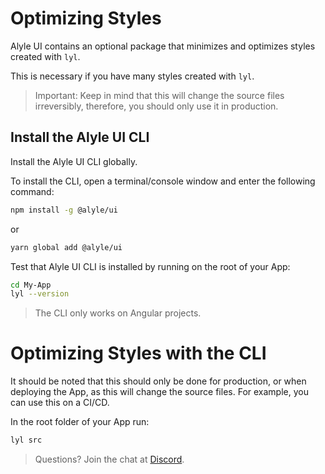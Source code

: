 # Optimizing Styles


Alyle UI contains an optional package that minimizes and optimizes styles created with `lyl`.

This is necessary if you have many styles created with `lyl`.

> Important: Keep in mind that this will change the source files irreversibly, therefore, you should only use it in production.

## Install the Alyle UI CLI

Install the Alyle UI CLI globally.

To install the CLI, open a terminal/console window and enter the following command:


```bash
npm install -g @alyle/ui
```

or

```bash
yarn global add @alyle/ui
```

Test that Alyle UI CLI is installed by running on the root of your App:

```bash
cd My-App
lyl --version
```

> The CLI only works on Angular projects.

# Optimizing Styles with the CLI

It should be noted that this should only be done for production, or when deploying the App, as this will change the source files. For example, you can use this on a CI/CD.

In the root folder of your App run:

```bash
lyl src
```

> Questions? Join the chat at [Discord](https://discord.gg/65hMpAJ).



